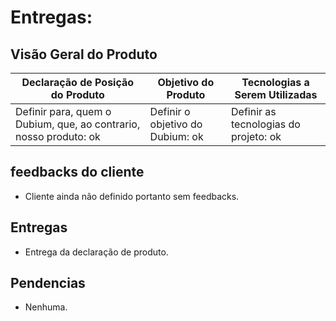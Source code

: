 # Entregas:

## Visão Geral do Produto

Declaração de Posição do Produto | Objetivo do Produto | Tecnologias a Serem Utilizadas
-------------------------------- | ------------------- | ------------------------------
Definir para, quem o Dubium, que, ao contrario, nosso produto: ok | Definir o objetivo do Dubium: ok | Definir as tecnologias do projeto: ok 

## feedbacks do cliente

- Cliente ainda não definido portanto sem feedbacks.

## Entregas

- Entrega da declaração de produto.

## Pendencias

- Nenhuma.
